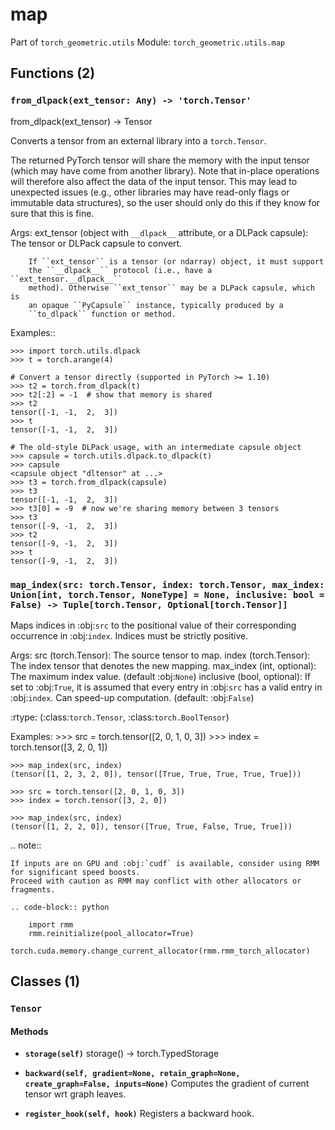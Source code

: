 # map

Part of `torch_geometric.utils`
Module: `torch_geometric.utils.map`

## Functions (2)

### `from_dlpack(ext_tensor: Any) -> 'torch.Tensor'`

from_dlpack(ext_tensor) -> Tensor

Converts a tensor from an external library into a ``torch.Tensor``.

The returned PyTorch tensor will share the memory with the input tensor
(which may have come from another library). Note that in-place operations
will therefore also affect the data of the input tensor. This may lead to
unexpected issues (e.g., other libraries may have read-only flags or
immutable data structures), so the user should only do this if they know
for sure that this is fine.

Args:
    ext_tensor (object with ``__dlpack__`` attribute, or a DLPack capsule):
        The tensor or DLPack capsule to convert.

        If ``ext_tensor`` is a tensor (or ndarray) object, it must support
        the ``__dlpack__`` protocol (i.e., have a ``ext_tensor.__dlpack__``
        method). Otherwise ``ext_tensor`` may be a DLPack capsule, which is
        an opaque ``PyCapsule`` instance, typically produced by a
        ``to_dlpack`` function or method.

Examples::

    >>> import torch.utils.dlpack
    >>> t = torch.arange(4)

    # Convert a tensor directly (supported in PyTorch >= 1.10)
    >>> t2 = torch.from_dlpack(t)
    >>> t2[:2] = -1  # show that memory is shared
    >>> t2
    tensor([-1, -1,  2,  3])
    >>> t
    tensor([-1, -1,  2,  3])

    # The old-style DLPack usage, with an intermediate capsule object
    >>> capsule = torch.utils.dlpack.to_dlpack(t)
    >>> capsule
    <capsule object "dltensor" at ...>
    >>> t3 = torch.from_dlpack(capsule)
    >>> t3
    tensor([-1, -1,  2,  3])
    >>> t3[0] = -9  # now we're sharing memory between 3 tensors
    >>> t3
    tensor([-9, -1,  2,  3])
    >>> t2
    tensor([-9, -1,  2,  3])
    >>> t
    tensor([-9, -1,  2,  3])

### `map_index(src: torch.Tensor, index: torch.Tensor, max_index: Union[int, torch.Tensor, NoneType] = None, inclusive: bool = False) -> Tuple[torch.Tensor, Optional[torch.Tensor]]`

Maps indices in :obj:`src` to the positional value of their
corresponding occurrence in :obj:`index`.
Indices must be strictly positive.

Args:
    src (torch.Tensor): The source tensor to map.
    index (torch.Tensor): The index tensor that denotes the new mapping.
    max_index (int, optional): The maximum index value.
        (default :obj:`None`)
    inclusive (bool, optional): If set to :obj:`True`, it is assumed that
        every entry in :obj:`src` has a valid entry in :obj:`index`.
        Can speed-up computation. (default: :obj:`False`)

:rtype: (:class:`torch.Tensor`, :class:`torch.BoolTensor`)

Examples:
    >>> src = torch.tensor([2, 0, 1, 0, 3])
    >>> index = torch.tensor([3, 2, 0, 1])

    >>> map_index(src, index)
    (tensor([1, 2, 3, 2, 0]), tensor([True, True, True, True, True]))

    >>> src = torch.tensor([2, 0, 1, 0, 3])
    >>> index = torch.tensor([3, 2, 0])

    >>> map_index(src, index)
    (tensor([1, 2, 2, 0]), tensor([True, True, False, True, True]))

.. note::

    If inputs are on GPU and :obj:`cudf` is available, consider using RMM
    for significant speed boosts.
    Proceed with caution as RMM may conflict with other allocators or
    fragments.

    .. code-block:: python

        import rmm
        rmm.reinitialize(pool_allocator=True)
        torch.cuda.memory.change_current_allocator(rmm.rmm_torch_allocator)

## Classes (1)

### `Tensor`

#### Methods

- **`storage(self)`**
  storage() -> torch.TypedStorage

- **`backward(self, gradient=None, retain_graph=None, create_graph=False, inputs=None)`**
  Computes the gradient of current tensor wrt graph leaves.

- **`register_hook(self, hook)`**
  Registers a backward hook.
